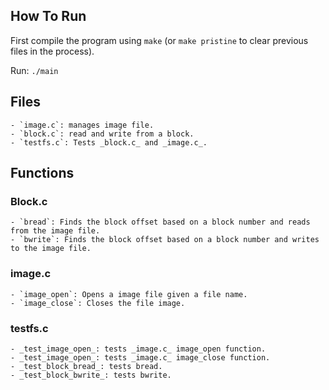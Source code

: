## How To Run
First compile the program using `make` (or `make pristine` to clear previous files in the process).

Run: `./main`

## Files
    - `image.c`: manages image file.
    - `block.c`: read and write from a block.
    - `testfs.c`: Tests _block.c_ and _image.c_.

## Functions

### Block.c
    - `bread`: Finds the block offset based on a block number and reads from the image file.
    - `bwrite`: Finds the block offset based on a block number and writes to the image file.
### image.c
    - `image_open`: Opens a image file given a file name.
    - `image_close`: Closes the file image.
### testfs.c
    - _test_image_open_: tests _image.c_ image_open function.
    - _test_image_open_: tests _image.c_ image_close function.
    - _test_block_bread_: tests bread.
    - _test_block_bwrite_: tests bwrite.
    
